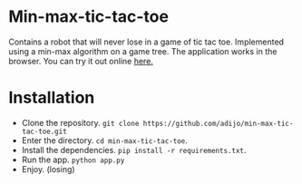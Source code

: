 # Min-max-tic-tac-toe
Contains a robot that will never lose in a game of tic tac toe. Implemented using a min-max algorithm on a game tree. The application works in the browser. You can try it out online [here.](https://tranquil-hamlet-6036.herokuapp.com/)


# Installation

* Clone the repository. `git clone https://github.com/adijo/min-max-tic-tac-toe.git`
* Enter the directory. `cd min-max-tic-tac-toe`.
* Install the dependencies. `pip install -r requirements.txt`.
* Run the app. `python app.py`
* Enjoy. (losing)
